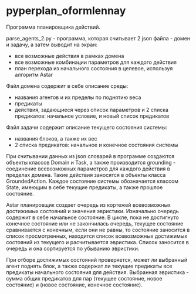 # pyperplan_oformlennay
Программа планировщика действий.

parse_agents_2.py - программа, которая считывает 2 json файла - домен и задачу, а затем выводит на экран:
* все возможные действия в рамках домена
* все возможные комбинации параметров для каждого действия
* план перехода из начального состояния в целевое, используя алгоритм Astar

Файл домена содержит в себе описание среды: 
* названия агентов и их пределы по поднятию веса
* предикаты
* действия, задающиеся через список параметров и 2 списка предикатов: начальное условие, и новый список предикатов

Файл задачи содержит описание текущего состояния системы:
* названия блоков, а также их вес
* 2 списка предикатов: начальное и конечное состояния системы

При считывании данных из json словарей в программе создаются объекты классов Domain и Task, а также производится grounding - соединение всевозможных параметров для каждого действия в пределах домена. Такие действия заносятся в объекты класса GroundedAction. Каждое состояние системы обозначается классом State, имеющим в себе текущие предикаты, а также прошлое состояние. 

Astar планировщик создает очередь из кортежей всевозможных достижимых состояний и значения эвристики. Изначально очередь содержит в себе начальное состояние. В цикле, пока не достигнуто конечное состояние или не закончилась очередь, текущее состояние сравнивается с конечным, если они не равны, то состояние заносится в список просмотренных, находится список всевозможных достижимых состояний из текущего и расчитывается эвристика. Список заносится в очередь и она сортируется по убыванию эвристики.

При отборе достижимых состояний проверяется, может ли выбранный агент поднять блок, а также содержат ли текущие предикаты все предикаты начального состояния для действия. Выбранная эвристика - сумма общих предикатов для пар (текущее состояние, новое состояние) и (новое состояние, конечное состояние).
